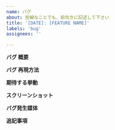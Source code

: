 ```yaml
---
name: バグ
about: 些細なことでも、前向きに記述して下さい
title: '[DATE]: [FEATURE NAME]'
labels: 'bug'
assignees: ''

---
```


**バグ 概要**

**バグ 再現方法**

**期待する挙動**

**スクリーンショット**

**バグ発生媒体**

**追記事項**
